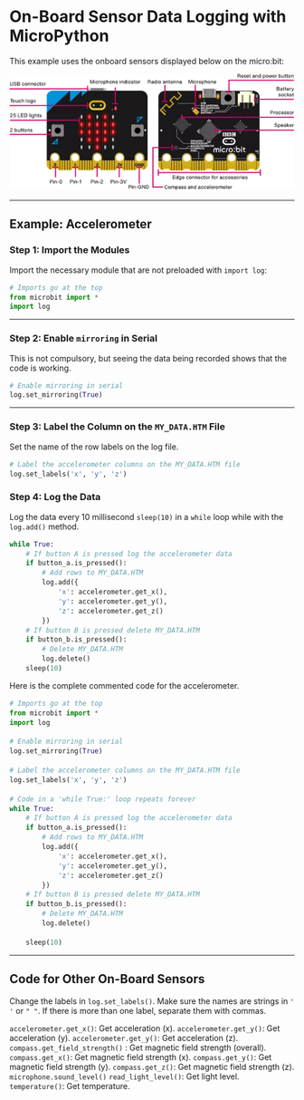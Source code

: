 # On-Board Sensor Data Logging with MicroPython

This example uses the onboard sensors displayed below on the micro:bit:

![microbit-labeled](assets/microbit-labeled.png)

---

## Example: Accelerometer

### Step 1: Import the  Modules
Import the necessary module that are not preloaded with `import log`:

```python
# Imports go at the top
from microbit import *
import log
```
---
### Step 2: Enable `mirroring` in Serial

This is not compulsory, but seeing the data being recorded shows that the code is working.

```python
# Enable mirroring in serial
log.set_mirroring(True)
```

---

### Step 3: Label the Column on the `MY_DATA.HTM` File

Set the name of the row labels on the log file.

```python
# Label the accelerometer columns on the MY_DATA.HTM file
log.set_labels('x', 'y', 'z')
```

### Step 4: Log the Data

Log the data every 10 millisecond `sleep(10)` in a `while` loop while with the `log.add()`  method. 

```python
while True:
    # If button A is pressed log the accelerometer data
    if button_a.is_pressed():
        # Add rows to MY_DATA.HTM
        log.add({
            'x': accelerometer.get_x(),
            'y': accelerometer.get_y(),
            'z': accelerometer.get_z()
        })
    # If button B is pressed delete MY_DATA.HTM
    if button_b.is_pressed():
        # Delete MY_DATA.HTM
        log.delete()
    sleep(10)
```

   Here is the complete commented code for the accelerometer.

```python
# Imports go at the top
from microbit import *
import log

# Enable mirroring in serial
log.set_mirroring(True)

# Label the accelerometer columns on the MY_DATA.HTM file
log.set_labels('x', 'y', 'z')

# Code in a 'while True:' loop repeats forever
while True:
    # If button A is pressed log the accelerometer data
    if button_a.is_pressed():
        # Add rows to MY_DATA.HTM
        log.add({
            'x': accelerometer.get_x(),
            'y': accelerometer.get_y(),
            'z': accelerometer.get_z()
        })
    # If button B is pressed delete MY_DATA.HTM
    if button_b.is_pressed():
        # Delete MY_DATA.HTM
        log.delete()

    sleep(10)

```
---

## Code for Other On-Board Sensors


Change the labels in `log.set_labels()`. Make sure the names are strings in `' '` or `" "`. If there is more than one label, separate them with commas.

`accelerometer.get_x()`: Get acceleration (x).
`accelerometer.get_y()`: Get acceleration (y).
`accelerometer.get_y()`: Get acceleration (z).
`compass.get_field_strength()` : Get magnetic field strength (overall).
`compass.get_x()`: Get magnetic field strength (x).
`compass.get_y()`: Get magnetic field strength (y).
`compass.get_z()`: Get magnetic field strength (z).
`microphone.sound_level()`
`read_light_level()`: Get light level.
`temperature()`: Get temperature.
